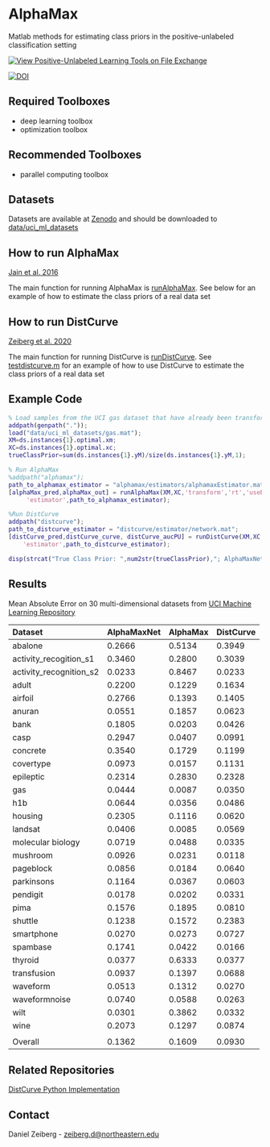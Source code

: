 # AlphaMax
Matlab methods for estimating class priors in the positive-unlabeled classification setting

[![View Positive-Unlabeled Learning Tools on File Exchange](https://www.mathworks.com/matlabcentral/images/matlab-file-exchange.svg)](https://www.mathworks.com/matlabcentral/fileexchange/125175-positive-unlabeled-learning-tools)

[![DOI](https://zenodo.org/badge/DOI/10.5281/zenodo.7892963.svg)](https://doi.org/10.5281/zenodo.7892963)

## Required Toolboxes
 - deep learning toolbox
 - optimization toolbox

## Recommended Toolboxes
- parallel computing toolbox

## Datasets
Datasets are available at [Zenodo](https://zenodo.org/record/7892963) and should be downloaded to [data/uci_ml_datasets](data/uci_ml_datasets)

## How to run AlphaMax
[Jain et al. 2016](https://arxiv.org/pdf/1601.01944.pdf)

The main function for running AlphaMax is [runAlphaMax](alphamax/runAlphaMax.m). See below for an example of how to estimate the class priors of a real data set

## How to run DistCurve
[Zeiberg et al. 2020](https://ojs.aaai.org//index.php/AAAI/article/view/6151)

The main function for running DistCurve is [runDistCurve](distcurve/runDistCurve.m). See [testdistcurve.m](tests/testdistcurve.m) for an example of how to use DistCurve to estimate the class priors of a real data set

## Example Code

```matlab
% Load samples from the UCI gas dataset that have already been transformed
addpath(genpath("."));
load("data/uci_ml_datasets/gas.mat");
XM=ds.instances{1}.optimal.xm;
XC=ds.instances{1}.optimal.xc;
trueClassPrior=sum(ds.instances{1}.yM)/size(ds.instances{1}.yM,1);

% Run AlphaMax
%addpath("alphamax");
path_to_alphamax_estimator = "alphamax/estimators/alphamaxEstimator.mat";
[alphaMax_pred,alphaMax_out] = runAlphaMax(XM,XC,'transform','rt','useEstimatorNet',true,...
     'estimator',path_to_alphamax_estimator);

%Run DistCurve
addpath("distcurve");
path_to_distcurve_estimator = "distcurve/estimator/network.mat";
[distCurve_pred,distCurve_curve, distCurve_aucPU] = runDistCurve(XM,XC,'transform','rt',...
    'estimator',path_to_distcurve_estimator);

disp(strcat("True Class Prior: ",num2str(trueClassPrior),"; AlphaMaxNet Estimate: ",num2str(alphaMax_pred),"; DistCurve Estimate: ",num2str(distCurve_pred)))
```

## Results

Mean Absolute Error on 30 multi-dimensional datasets from [UCI Machine Learning Repository](https://archive.ics.uci.edu/ml/index.php)


| Dataset | AlphaMaxNet | AlphaMax | DistCurve |
| :---- | :---- | :---- | :--- |
| abalone | 0.2666 | 0.5134 | 0.3949 |
| activity_recogition_s1 | 0.3460 | 0.2800 | 0.3039 |
| activity_recognition_s2 | 0.0233 | 0.8467 | 0.0233 |
| adult | 0.2200 | 0.1229 | 0.1634 |
| airfoil | 0.2766 | 0.1393 | 0.1405 |
| anuran | 0.0551 | 0.1857 | 0.0623 |
| bank | 0.1805 | 0.0203 | 0.0426 |
| casp | 0.2947 | 0.0407 | 0.0991 |
| concrete | 0.3540 | 0.1729 | 0.1199 |
| covertype | 0.0973 | 0.0157 | 0.1131 |
| epileptic | 0.2314 | 0.2830 | 0.2328 |
| gas | 0.0444 | 0.0087 | 0.0350 |
| h1b | 0.0644 | 0.0356 | 0.0486 |
| housing | 0.2305 | 0.1116 | 0.0620 |
| landsat | 0.0406 | 0.0085 | 0.0569 |
| molecular biology | 0.0719 | 0.0488 | 0.0335 |
| mushroom | 0.0926 | 0.0231 | 0.0118 |
| pageblock | 0.0856 | 0.0184 | 0.0640 |
| parkinsons | 0.1164 | 0.0367 | 0.0603 |
| pendigit | 0.0178 | 0.0202 | 0.0331 |
| pima | 0.1576 | 0.1895 | 0.0810 |
| shuttle | 0.1238 | 0.1572 | 0.2383 |
| smartphone | 0.0270 | 0.0273 | 0.0727 |
| spambase | 0.1741 | 0.0422 | 0.0166 |
| thyroid | 0.0377 | 0.6333 | 0.0377 |
| transfusion | 0.0937 | 0.1397 | 0.0688 |
| waveform | 0.0513 | 0.1312 | 0.0270 |
| waveformnoise | 0.0740 | 0.0588 | 0.0263 |
| wilt | 0.0301 | 0.3862 | 0.0332 |
| wine | 0.2073 | 0.1297 | 0.0874 |
|  |  |  |  |
| Overall | 0.1362 | 0.1609 | 0.0930 |

## Related Repositories
[DistCurve Python Implementation](https://github.com/Dzeiberg/dist_curve)

## Contact

Daniel Zeiberg - zeiberg.d@northeastern.edu
